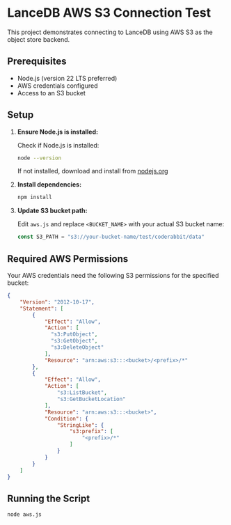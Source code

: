 # LanceDB AWS S3 Connection Test

This project demonstrates connecting to LanceDB using AWS S3 as the object store backend.

## Prerequisites

- Node.js (version 22 LTS preferred)
- AWS credentials configured
- Access to an S3 bucket

## Setup

1. **Ensure Node.js is installed:**
   
   Check if Node.js is installed:
   ```bash
   node --version
   ```
   
   If not installed, download and install from [nodejs.org](https://nodejs.org/)

2. **Install dependencies:**
   ```bash
   npm install
   ```

2. **Update S3 bucket path:**
   
   Edit `aws.js` and replace `<BUCKET_NAME>` with your actual S3 bucket name:
   ```javascript
   const S3_PATH = "s3://your-bucket-name/test/coderabbit/data"
   ```

## Required AWS Permissions

Your AWS credentials need the following S3 permissions for the specified bucket:
```json
{
    "Version": "2012-10-17",
    "Statement": [
        {
            "Effect": "Allow",
            "Action": [
              "s3:PutObject",
              "s3:GetObject",
              "s3:DeleteObject"
            ],
            "Resource": "arn:aws:s3:::<bucket>/<prefix>/*"
        },
        {
            "Effect": "Allow",
            "Action": [
                "s3:ListBucket",
                "s3:GetBucketLocation"
            ],
            "Resource": "arn:aws:s3:::<bucket>",
            "Condition": {
                "StringLike": {
                    "s3:prefix": [
                        "<prefix>/*"
                    ]
                }
            }
        }
    ]
}
```
## Running the Script

```bash
node aws.js
```
